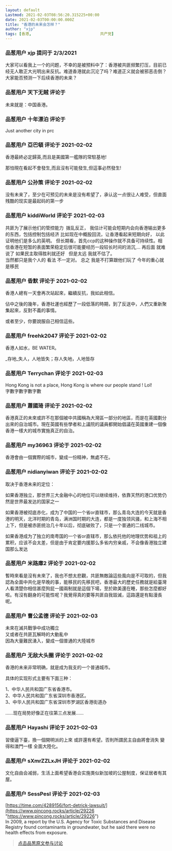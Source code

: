 ```yaml
---
layout: default
Lastmod: 2021-02-03T08:56:20.315225+00:00
date: 2021-02-03T00:00:00.000Z
title: "香港的未来会怎样？"
author: "xjp"
tags: [香港,								共产党]
---
```



### 品葱用户 **xjp** 提问于 2/3/2021
    
大家可以看我上一个的问题，不幸的是被预料中了：香港被共匪频繁打压，目前已经无人敢正大光明出来反抗。难道香港就此沉沦了吗？难道正义就会被邪恶击倒？大家能否预测一下后续香港的未来？
    
                

### 品葱用户 **天下无贼** 评论于 
        
未来就是：中国香港。
        
                

### 品葱用户 **十年漂泊** 评论于 
        
Just another city in prc
        
                

### 品葱用户 **亞巴頓** 评论于 2021-02-02
        
香港最終必定歸英,而且是美國第一艦隊的常駐基地!  
  
那怕現在看起不會發生,而且沒有可能發生,但這事必然發生!
        
                

### 品葱用户 **公孙策** 评论于 2021-02-02
        
没有未来了，至少在可预见的未来是没有希望了，承认这一点很让人难受，但直面残酷的现实是最起码的第一步
        
                

### 品葱用户 **kiddiWorld** 评论于 2021-02-03
        
共匪为了展示他们的管控能力  拨乱反正， 我估计可能会短期内会向香港输出更多的东西，包括控制包括经济 比如现在中概股回流，让香港看起来短期向好， 以此证明他们是多么的英明。 但长期看，首先ccp的这种操作就不具备可持续性。相信香港在短暂的表面繁荣稳定后很可能要经历一段较长时间的消沉,... 再后面 就难说了 如果民主取得胜利就还好   但是太远 我就不估了。  
当然都只是我个人的 看法 不一定对。 总之 我是不打算跟他们玩了 今年的重心就是移民
        
                

### 品葱用户 **昏默** 评论于 2021-02-02
        
香港人總有一天會再次站起來，繼續反抗，我如此相信。  
  
佔中之後的幾年，香港社運也經歷了一段低落的時期，到了反送中，人們又重新聚集起來，反對不義的事情。  
  
或者至少，你要說服自己相信這些。
        
                

### 品葱用户 **freehk2047** 评论于 2021-02-02
        
香港人如水，BE WATER。  
  
_存地_失人，人地皆失；存人失地，人地皆存
        
                

### 品葱用户 **Terrychan** 评论于 2021-02-03
        
Hong Kong is not a place, Hong Kong is where our people stand ! Lol!  
字數字數字數字數
        
                

### 品葱用户 **蕭國琦** 评论于 2021-02-02
        
香港真正的未來或許不在那個被中共國稱為大灣區一部分的地區，而是在英國劃分出來的自治城市。現在英國有些學者和上議院的議員都開始倡議在英國重建一個像香港一樣大的城市實施真正的自治。
        
                

### 品葱用户 **my36963** 评论于 2021-02-02
        
香港會由一個實際的城市，變成一份精神，無處不在。
        
                

### 品葱用户 **nidianyiwan** 评论于 2021-02-02
        
取决于香港未来的定位：  
  
如果香港独立，那世界三大金融中心的地位可以继续维持，依靠天然的港口优势仍然是世界最发达的国家之一  
  
如果香港被彻底赤化，成为了中国的一个省or直辖市，那么青岛大连的今天就是香港的明天，北洋时期的青岛，满洲国时期的大连，都是一度独领风骚，和上海不相上下，但是被赤匪统治几十年以后，彻底破败了，只是一个普通的二线城市。  
  
如果香港成为了独立的南粤国的一个省or直辖市，那么依托他的地理优势和祖上的累积，应该不会太差，但是由于肯定要内援那么多省内穷亲戚，不会像香港独立建国那么发达
        
                

### 品葱用户 **米路庫2** 评论于 2021-02-02
        
暫時來看是沒有未來了，我也不想太悲觀，共匪無敵論這些風向是不可取的，但我認為全面中共化是早晚的事，能移民的先移民吧，香港最大的歷史任務就是給臺灣人看清楚你相信甚麼狗屁一國兩制就是這個下場，至於歐美還在睡，那些怎麼都好啦。有沒有翻身的可能性呢？我覺得真的要等共匪自我毀滅，這路還是有點漫長呢。
        
                

### 品葱用户 **曹公孟德** 评论于 2021-02-03
        
未來在滅共戰爭中成功獨立  
又或者在共匪瓦解時的大動亂中  
因為大量難民湧入，變成一個普通的大陸城市
        
                

### 品葱用户 **无敌大头圈** 评论于 2021-02-02
        
香港的未来非常明确，就是成为我支的一个普通城市。  
  
具体的实现形式主要有下面三种：  
  
1、中华人民共和国广东省香港市。  
2、中华人民共和国广东省深圳市香港区。  
3、中华人民共和国广东省深圳市罗湖区香港街道办  
  
……现在局势好像正在往第三点发展……
        
                

### 品葱用户 **Hayashi** 评论于 2021-02-03
        
習傻逼下臺，換一個開明派的上來 或許還有希望。否則所謂民主自由將會消失 變得和澳門一樣 全面大陸化。
        
                

### 品葱用户 **sXmrZZLxJH** 评论于 2021-02-02
        
文化自由会减弱，生活上面希望香港会实施类似新加坡的公屋制度，保证居者有其屋。
        
                

### 品葱用户 **SessPesl** 评论于 2021-02-03
        
[https://time.com/4289156/fort-detrick-lawsuit/](https://www.pincong.rocks/article/29226 "https://www.pincong.rocks/article/29226")  
In 2009, a report by the U.S. Agency for Toxic Substances and Disease Registry found contaminants in groundwater, but he said there were no health effects from exposure.
        
                





> [点击品葱原文参与讨论](https://pincong.rocks/question/36077)

